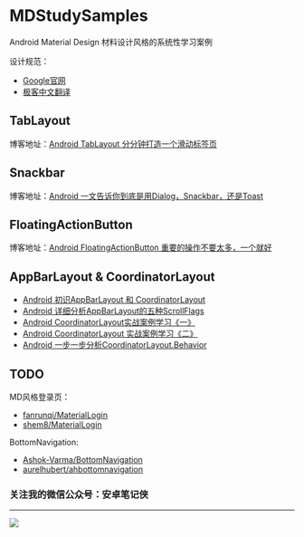 # MDStudySamples

Android Material Design 材料设计风格的系统性学习案例

设计规范：
- [Google官网](https://material.google.com/)
- [极客中文翻译](http://wiki.jikexueyuan.com/project/material-design/)

## TabLayout

博客地址：[Android TabLayout 分分钟打造一个滑动标签页](http://www.jianshu.com/p/39a66373498c)

## Snackbar

博客地址：[Android 一文告诉你到底是用Dialog，Snackbar，还是Toast](http://www.jianshu.com/p/9eb3b17b0e77)

## FloatingActionButton

博客地址：[Android FloatingActionButton 重要的操作不要太多，一个就好](http://www.jianshu.com/p/5328b2eee827)

## AppBarLayout & CoordinatorLayout

- [Android 初识AppBarLayout 和 CoordinatorLayout](http://www.jianshu.com/p/ab04627cce58)
- [Android 详细分析AppBarLayout的五种ScrollFlags](http://www.jianshu.com/p/7caa5f4f49bd)
- [Android CoordinatorLayout实战案例学习《一》](http://www.jianshu.com/p/4b0f3c80ebc9)
- [Android CoordinatorLayout 实战案例学习《二》](http://www.jianshu.com/p/360fd368936d)
- [Android 一步一步分析CoordinatorLayout.Behavior](http://www.jianshu.com/p/8396b74de317)

## TODO

MD风格登录页：
- [fanrunqi/MaterialLogin](https://github.com/fanrunqi/MaterialLogin)
- [shem8/MaterialLogin](https://github.com/shem8/MaterialLogin)

BottomNavigation:
- [Ashok-Varma/BottomNavigation](https://github.com/Ashok-Varma/BottomNavigation)
- [aurelhubert/ahbottomnavigation](https://github.com/aurelhubert/ahbottomnavigation)

### 关注我的微信公众号：安卓笔记侠
----

![](http://ocq7gtgqu.bkt.clouddn.com/NiaoTechNiaoTech_QRcode.jpg)

